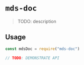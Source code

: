 # `mds-doc`

> TODO: description

## Usage

```js
const mdsDoc = require("mds-doc")

// TODO: DEMONSTRATE API
```

